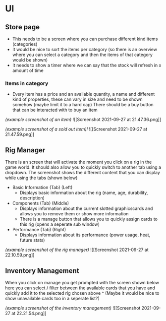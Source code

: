 # UI 

## Store page 

- This needs to be a screen where you can purchase different kind items (categories)
- It would be nice to sort the items per category (so there is an overview where you can select a category and then the items of that category would be shown)
- It needs to show a timer where we can say that the stock will refresh in x amount of time

### Items in category

- Every item has a price and an available quantity, a name and different kind of properties, these can vary in size and need to be shown somehow (maybe limit it to a hard cap) There should be a buy button that can be interacted with to buy an item

*(example screenshot of an item)*
![[Screenshot 2021-09-27 at 21.47.36.png]]
	
*(example screenshot of a sold out item)!*
![[Screenshot 2021-09-27 at 21.47.59.png]]

## Rig Manager

There is an screen that will activate the moment you click on a rig in the game world. It should also allow you to quickly switch to another tab using a dropdown. The screenshot shows the different content that you can display while using the tabs (shown below)

- Basic Information (Tab) (Left)
	- Displays basic information about the rig (name, age, durability, description)
- Components (Tab) (Middle)
	- Displays information about the current slotted graphicscards and allows you to remove them or show more information
	- There is a manage button that allows you to quickly assign cards to this rig (opens a seperate sub window)
- Performance (Tab) (Right)
	- Displays information about its performance (power usage, heat, future stats)

*(example screenshot of the rig manager)*
![[Screenshot 2021-09-27 at 22.10.59.png]]

## Inventory Management

When you click on manage you get prompted with the screen shown below here you can select / filter between the available cards that you have and quickly add it to the selected rig chosen above ^ (Maybe it would be nice to show unavailable cards too in a seperate list?)

*(example screenshot of the inventory management)*
![[Screenshot 2021-09-27 at 22.21.54.png]]